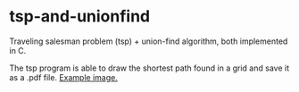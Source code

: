 # tsp-and-unionfind

Traveling salesman problem (tsp) + union-find algorithm, both implemented in C.

The tsp program is able to draw the shortest path found in a grid and save it as a .pdf file. [Example image.](https://i.imgur.com/igS9nM9.png)
